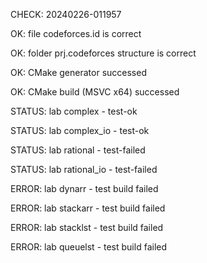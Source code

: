 CHECK: 20240226-011957
OK: file codeforces.id is correct
OK: folder prj.codeforces structure is correct
OK: CMake generator successed
OK: CMake build (MSVC x64) successed
STATUS: lab complex - test-ok
STATUS: lab complex_io - test-ok
STATUS: lab rational - test-failed
STATUS: lab rational_io - test-failed
ERROR: lab dynarr - test build failed
ERROR: lab stackarr - test build failed
ERROR: lab stacklst - test build failed
ERROR: lab queuelst - test build failed
